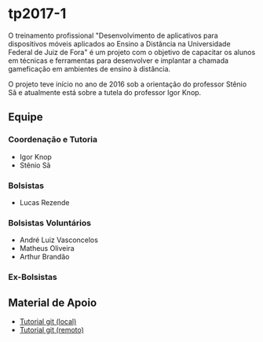 
# tp2017-1

O treinamento profissional "Desenvolvimento de aplicativos para dispositivos móveis aplicados ao Ensino a Distância na Universidade Federal de Juiz de Fora" é um projeto com o objetivo de capacitar os alunos em técnicas e ferramentas para desenvolver e implantar a chamada gameficação em ambientes de ensino à distância.

O projeto teve início no ano de 2016 sob a orientação do professor Stênio Sã e atualmente está sobre a tutela do professor Igor Knop.

## Equipe

### Coordenação e Tutoria
* Igor Knop
* Stênio Sã

### Bolsistas
* Lucas Rezende

### Bolsistas Voluntários
* André Luiz Vasconcelos
* Matheus Oliveira
* Arthur Brandão

### Ex-Bolsistas


## Material de Apoio
* [Tutorial git (local)](git-local.md)
* [Tutorial git (remoto)](git-remoto.md)
